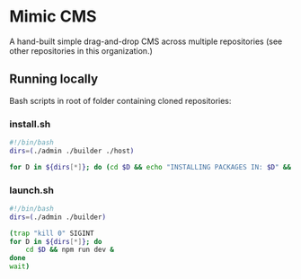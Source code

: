 # Mimic CMS
A hand-built simple drag-and-drop CMS across multiple repositories (see other repositories in this organization.)

## Running locally
Bash scripts in root of folder containing cloned repositories:
### install.sh
```bash
#!/bin/bash
dirs=(./admin ./builder ./host)

for D in ${dirs[*]}; do (cd $D && echo "INSTALLING PACKAGES IN: $D" && exec npm i); done
```

### launch.sh
```bash
#!/bin/bash
dirs=(./admin ./builder)

(trap "kill 0" SIGINT
for D in ${dirs[*]}; do
    cd $D && npm run dev &
done
wait)
```
